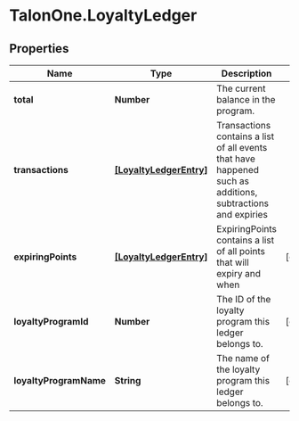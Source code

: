 # TalonOne.LoyaltyLedger

## Properties
Name | Type | Description | Notes
------------ | ------------- | ------------- | -------------
**total** | **Number** | The current balance in the program. | 
**transactions** | [**[LoyaltyLedgerEntry]**](LoyaltyLedgerEntry.md) | Transactions contains a list of all events that have happened such as additions, subtractions and expiries | 
**expiringPoints** | [**[LoyaltyLedgerEntry]**](LoyaltyLedgerEntry.md) | ExpiringPoints contains a list of all points that will expiry and when | [optional] 
**loyaltyProgramId** | **Number** | The ID of the loyalty program this ledger belongs to. | [optional] 
**loyaltyProgramName** | **String** | The name of the loyalty program this ledger belongs to. | [optional] 



